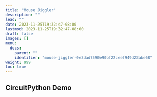 ```yaml
---
title: "Mouse Jiggler"
description: ""
lead: ""
date: 2023-11-25T19:32:47-08:00
lastmod: 2023-11-25T19:32:47-08:00
draft: false
images: []
menu:
  docs:
    parent: ""
    identifier: "mouse-jiggler-0e3dad7590e90bf22ceef949d23abe68"
weight: 999
toc: true
---
```

## CircuitPython Demo